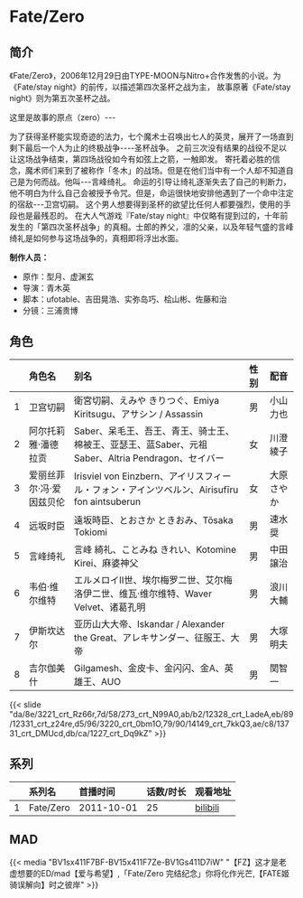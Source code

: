 # Fate/Zero


## 简介

《Fate/Zero》，2006年12月29日由TYPE-MOON与Nitro+合作发售的小说。为《Fate/stay night》的前传，以描述第四次圣杯之战为主，
故事原著《Fate/stay night》则为第五次圣杯之战。

这里是故事的原点（zero）---

为了获得圣杯能实现奇迹的法力，七个魔术士召唤出七人的英灵，展开了一场直到剩下最后一个人为止的终极战争----圣杯战争。
之前三次没有结果的战役不足以让这场战争结束，第四场战役如今有如弦上之箭，一触即发。
寄托着必胜的信念，魔术师们来到了被称作「冬木」的战场。但是在他们当中有一个人却不知道自己是为何而战。他叫---言峰绮礼。
命运的引导让绮礼逐渐失去了自己的判断力，他不明白为什么自己会被授予令咒。但是，命运很快地安排他遇到了一个命中注定的宿敌---卫宫切嗣。
这个男人想要得到圣杯的欲望比任何人都要强烈，使用的手段也是最残忍的。
在大人气游戏『Fate/stay night』中仅略有提到过的，十年前发生的「第四次圣杯战争」的真相。士郎的养父，凛的父亲，以及年轻气盛的言峰绮礼是如何参与这场战争的，真相即将浮出水面。

**制作人员：**
- 原作：型月、虚渊玄
- 导演：青木英
- 脚本：ufotable、吉田晃浩、实弥岛巧、桧山彬、佐藤和治
- 分镜：三浦贵博

## 角色

|     |   角色名   |   别名  | 性别 |  配音  |
|:--- |:------  |:----      |:---  |:--   |
| 1 | 卫宫切嗣 | 衛宮切嗣、えみや きりつぐ、Emiya Kiritsugu、アサシン / Assassin | 男 | 小山力也 |
| 2 | 阿尔托莉雅·潘德拉贡 | Saber、呆毛王、吾王、青王、骑士王、棉被王、亚瑟王、蓝Saber、元祖Saber、Altria Pendragon、セイバー | 女 | 川澄綾子 |
| 3 | 爱丽丝菲尔·冯·爱因兹贝伦 | Irisviel von Einzbern、アイリスフィール・フォン・アインツベルン、Airisufīru fon aintsuberun | 女 | 大原さやか |
| 4 | 远坂时臣 | 遠坂時臣、とおさか ときおみ、Tōsaka Tokiomi | 男 | 速水奨 |
| 5 | 言峰绮礼 | 言峰 綺礼、ことみね きれい、Kotomine Kirei、麻婆神父 | 男 | 中田譲治 |
| 6 | 韦伯·维尔维特 | エルメロイⅡ世、埃尔梅罗二世、艾尔梅洛伊二世、维瓦·维尔维特、Waver Velvet、诸葛孔明 | 男 | 浪川大輔 |
| 7 | 伊斯坎达尔 | 亚历山大大帝、Iskandar / Alexander the Great、アレキサンダー、征服王、大帝 | 男 | 大塚明夫 |
| 8 | 吉尔伽美什 | Gilgamesh、金皮卡、金闪闪、金A、英雄王、AUO | 男 | 関智一 |

{{< slide "da/8e/3221_crt_Rz66r,7d/58/273_crt_N99A0,ab/b2/12328_crt_LadeA,eb/89/12331_crt_z24re,d5/96/3220_crt_0bm1O,79/90/14149_crt_7kkQ3,ae/c8/13731_crt_DMUcd,db/ca/1227_crt_Dq9kZ" >}}

## 系列

|     | 系列名       | 首播时间       | 话数/时长 | 观看地址                                                      |
|:----|:----------|:-----------|:------|:----------------------------------------------------------|
| 1   | Fate/Zero | 2011-10-01 | 25    | [bilibili](https://www.bilibili.com/bangumi/play/ep29919) |


## MAD

{{< media "BV1sx411F7BF-BV15x411F7Ze-BV1Gs411D7iW" "【FZ】这才是老虚想要的ED/mad【爱与希望】,「Fate/Zero 完结纪念」你将化作光芒,【FATE姬骑误解向】时之彼岸" >}}
